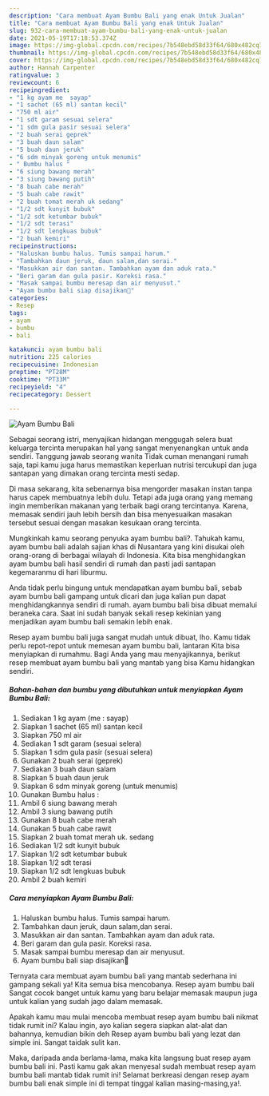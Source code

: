 ```yaml
---
description: "Cara membuat Ayam Bumbu Bali yang enak Untuk Jualan"
title: "Cara membuat Ayam Bumbu Bali yang enak Untuk Jualan"
slug: 932-cara-membuat-ayam-bumbu-bali-yang-enak-untuk-jualan
date: 2021-05-19T17:18:53.374Z
image: https://img-global.cpcdn.com/recipes/7b548ebd58d33f64/680x482cq70/ayam-bumbu-bali-foto-resep-utama.jpg
thumbnail: https://img-global.cpcdn.com/recipes/7b548ebd58d33f64/680x482cq70/ayam-bumbu-bali-foto-resep-utama.jpg
cover: https://img-global.cpcdn.com/recipes/7b548ebd58d33f64/680x482cq70/ayam-bumbu-bali-foto-resep-utama.jpg
author: Hannah Carpenter
ratingvalue: 3
reviewcount: 6
recipeingredient:
- "1 kg ayam me  sayap"
- "1 sachet (65 ml) santan kecil"
- "750 ml air"
- "1 sdt garam sesuai selera"
- "1 sdm gula pasir sesuai selera"
- "2 buah serai geprek"
- "3 buah daun salam"
- "5 buah daun jeruk"
- "6 sdm minyak goreng untuk menumis"
- " Bumbu halus "
- "6 siung bawang merah"
- "3 siung bawang putih"
- "8 buah cabe merah"
- "5 buah cabe rawit"
- "2 buah tomat merah uk sedang"
- "1/2 sdt kunyit bubuk"
- "1/2 sdt ketumbar bubuk"
- "1/2 sdt terasi"
- "1/2 sdt lengkuas bubuk"
- "2 buah kemiri"
recipeinstructions:
- "Haluskan bumbu halus. Tumis sampai harum."
- "Tambahkan daun jeruk, daun salam,dan serai."
- "Masukkan air dan santan. Tambahkan ayam dan aduk rata."
- "Beri garam dan gula pasir. Koreksi rasa."
- "Masak sampai bumbu meresap dan air menyusut."
- "Ayam bumbu bali siap disajikan🤗"
categories:
- Resep
tags:
- ayam
- bumbu
- bali

katakunci: ayam bumbu bali 
nutrition: 225 calories
recipecuisine: Indonesian
preptime: "PT28M"
cooktime: "PT33M"
recipeyield: "4"
recipecategory: Dessert

---
```



![Ayam Bumbu Bali](https://img-global.cpcdn.com/recipes/7b548ebd58d33f64/680x482cq70/ayam-bumbu-bali-foto-resep-utama.jpg)

Sebagai seorang istri, menyajikan hidangan menggugah selera buat keluarga tercinta merupakan hal yang sangat menyenangkan untuk anda sendiri. Tanggung jawab seorang  wanita Tidak cuman menangani rumah saja, tapi kamu juga harus memastikan keperluan nutrisi tercukupi dan juga santapan yang dimakan orang tercinta mesti sedap.

Di masa  sekarang, kita sebenarnya bisa mengorder masakan instan tanpa harus capek membuatnya lebih dulu. Tetapi ada juga orang yang memang ingin memberikan makanan yang terbaik bagi orang tercintanya. Karena, memasak sendiri jauh lebih bersih dan bisa menyesuaikan masakan tersebut sesuai dengan masakan kesukaan orang tercinta. 



Mungkinkah kamu seorang penyuka ayam bumbu bali?. Tahukah kamu, ayam bumbu bali adalah sajian khas di Nusantara yang kini disukai oleh orang-orang di berbagai wilayah di Indonesia. Kita bisa menghidangkan ayam bumbu bali hasil sendiri di rumah dan pasti jadi santapan kegemaranmu di hari liburmu.

Anda tidak perlu bingung untuk mendapatkan ayam bumbu bali, sebab ayam bumbu bali gampang untuk dicari dan juga kalian pun dapat menghidangkannya sendiri di rumah. ayam bumbu bali bisa dibuat memalui beraneka cara. Saat ini sudah banyak sekali resep kekinian yang menjadikan ayam bumbu bali semakin lebih enak.

Resep ayam bumbu bali juga sangat mudah untuk dibuat, lho. Kamu tidak perlu repot-repot untuk memesan ayam bumbu bali, lantaran Kita bisa menyiapkan di rumahmu. Bagi Anda yang mau menyajikannya, berikut resep membuat ayam bumbu bali yang mantab yang bisa Kamu hidangkan sendiri.

<!--inarticleads1-->

##### Bahan-bahan dan bumbu yang dibutuhkan untuk menyiapkan Ayam Bumbu Bali:

1. Sediakan 1 kg ayam (me : sayap)
1. Siapkan 1 sachet (65 ml) santan kecil
1. Siapkan 750 ml air
1. Sediakan 1 sdt garam (sesuai selera)
1. Siapkan 1 sdm gula pasir (sesuai selera)
1. Gunakan 2 buah serai (geprek)
1. Sediakan 3 buah daun salam
1. Siapkan 5 buah daun jeruk
1. Siapkan 6 sdm minyak goreng (untuk menumis)
1. Gunakan  Bumbu halus :
1. Ambil 6 siung bawang merah
1. Ambil 3 siung bawang putih
1. Gunakan 8 buah cabe merah
1. Gunakan 5 buah cabe rawit
1. Siapkan 2 buah tomat merah uk. sedang
1. Sediakan 1/2 sdt kunyit bubuk
1. Siapkan 1/2 sdt ketumbar bubuk
1. Siapkan 1/2 sdt terasi
1. Siapkan 1/2 sdt lengkuas bubuk
1. Ambil 2 buah kemiri




<!--inarticleads2-->

##### Cara menyiapkan Ayam Bumbu Bali:

1. Haluskan bumbu halus. Tumis sampai harum.
1. Tambahkan daun jeruk, daun salam,dan serai.
1. Masukkan air dan santan. Tambahkan ayam dan aduk rata.
1. Beri garam dan gula pasir. Koreksi rasa.
1. Masak sampai bumbu meresap dan air menyusut.
1. Ayam bumbu bali siap disajikan🤗




Ternyata cara membuat ayam bumbu bali yang mantab sederhana ini gampang sekali ya! Kita semua bisa mencobanya. Resep ayam bumbu bali Sangat cocok banget untuk kamu yang baru belajar memasak maupun juga untuk kalian yang sudah jago dalam memasak.

Apakah kamu mau mulai mencoba membuat resep ayam bumbu bali nikmat tidak rumit ini? Kalau ingin, ayo kalian segera siapkan alat-alat dan bahannya, kemudian bikin deh Resep ayam bumbu bali yang lezat dan simple ini. Sangat taidak sulit kan. 

Maka, daripada anda berlama-lama, maka kita langsung buat resep ayam bumbu bali ini. Pasti kamu gak akan menyesal sudah membuat resep ayam bumbu bali mantab tidak rumit ini! Selamat berkreasi dengan resep ayam bumbu bali enak simple ini di tempat tinggal kalian masing-masing,ya!.

